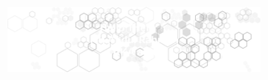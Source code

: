 ![I'm Abdul Rahman AKA abd](https://raw.githubusercontent.com/abdbbdii/abdbbdii/main/assets/svg/header.svg)